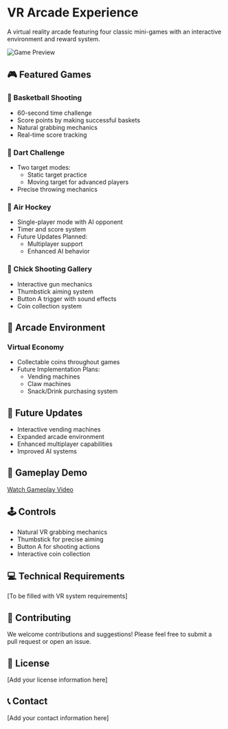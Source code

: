 # VR Arcade Experience

A virtual reality arcade featuring four classic mini-games with an interactive environment and reward system.

![Game Preview](video_link_here)

## 🎮 Featured Games

### 🏀 Basketball Shooting
- 60-second time challenge
- Score points by making successful baskets
- Natural grabbing mechanics
- Real-time score tracking

### 🎯 Dart Challenge
- Two target modes:
  - Static target practice
  - Moving target for advanced players
- Precise throwing mechanics

### 🏑 Air Hockey
- Single-player mode with AI opponent
- Timer and score system
- Future Updates Planned:
  - Multiplayer support
  - Enhanced AI behavior

### 🐤 Chick Shooting Gallery
- Interactive gun mechanics
- Thumbstick aiming system
- Button A trigger with sound effects
- Coin collection system

## 🎰 Arcade Environment

### Virtual Economy
- Collectable coins throughout games
- Future Implementation Plans:
  - Vending machines
  - Claw machines
  - Snack/Drink purchasing system

## 🔮 Future Updates
- Interactive vending machines
- Expanded arcade environment
- Enhanced multiplayer capabilities
- Improved AI systems

## 🎥 Gameplay Demo
[Watch Gameplay Video](video_link_here)

## 🕹️ Controls
- Natural VR grabbing mechanics
- Thumbstick for precise aiming
- Button A for shooting actions
- Interactive coin collection

## 💻 Technical Requirements
[To be filled with VR system requirements]

## 🤝 Contributing
We welcome contributions and suggestions! Please feel free to submit a pull request or open an issue.

## 📝 License
[Add your license information here]

## 📞 Contact
[Add your contact information here]
